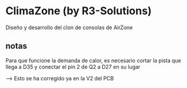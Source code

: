 # ClimaZone (by R3-Solutions)
Diseño y desarrollo del clon de consolas de AirZone

## notas
Para que funcione la demanda de calor, es necesario cortar la pista que llega a D35 y conectar el pin 2 de Q2 a D27 en su lugar

--> Esto se ha corregido ya en la V2 del PCB
